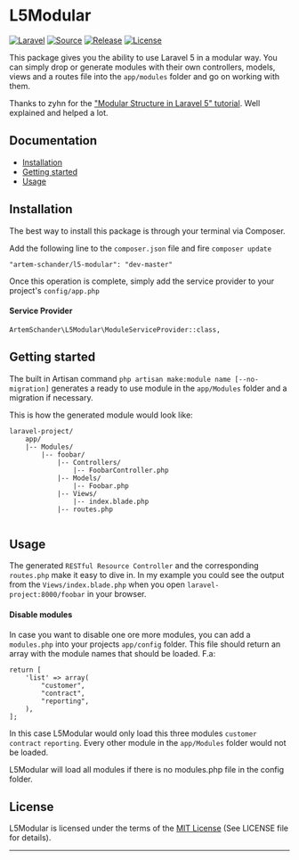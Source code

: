 # L5Modular
[![Laravel](https://img.shields.io/badge/laravel-5-orange.svg?style=flat-square)](http://laravel.com)
[![Source](https://img.shields.io/badge/source-Artem_Schander-blue.svg?style=flat-square)](https://github.com/Artem-Schander/L5Modular)
[![Release](https://img.shields.io/github/release/Artem-Schander/L5Modular.svg?style=flat-square)](https://github.com/Artem-Schander/L5Modular/releases)
[![License](http://img.shields.io/badge/license-MIT-brightgreen.svg?style=flat-square)](http://opensource.org/licenses/MIT)

This package gives you the ability to use Laravel 5 in a modular way.
You can simply drop or generate modules with their own controllers, models, views and a routes file into the `app/modules` folder and go on working with them.

Thanks to zyhn for the ["Modular Structure in Laravel 5" tutorial](http://ziyahanalbeniz.blogspot.com.tr/2015/03/modular-structure-in-laravel-5.html). Well explained and helped a lot.

## Documentation

* [Installation](#installation)
* [Getting started](#getting-started)
* [Usage](#usage)


<a name="installation"></a>
## Installation

The best way to install this package is through your terminal via Composer.

Add the following line to the `composer.json` file and fire `composer update`

```
"artem-schander/l5-modular": "dev-master"
```
Once this operation is complete, simply add the service provider to your project's `config/app.php`

#### Service Provider
```
ArtemSchander\L5Modular\ModuleServiceProvider::class,
```

<a name="getting-started"></a>
## Getting started

The built in Artisan command `php artisan make:module name [--no-migration]` generates a ready to use module in the `app/Modules` folder and a migration if necessary.

This is how the generated module would look like:
```
laravel-project/
    app/
    |-- Modules/
        |-- foobar/
            |-- Controllers/
                |-- FoobarController.php
            |-- Models/
                |-- Foobar.php
            |-- Views/
                |-- index.blade.php
            |-- routes.php
                
```

<a name="usage"></a>
## Usage

The generated `RESTful Resource Controller` and the corresponding `routes.php` make it easy to dive in. In my example you could see the output from the `Views/index.blade.php` when you open `laravel-project:8000/foobar` in your browser.


#### Disable modules
In case you want to disable one ore more modules, you can add a `modules.php` into your projects `app/config` folder. This file should return an array with the module names that should be loaded.
F.a:
```
return [
    'list' => array(
        "customer",
        "contract",
        "reporting",
    ),
];
```
In this case L5Modular would only load this three modules `customer` `contract` `reporting`. Every other module in the `app/Modules` folder would not be loaded.

L5Modular will load all modules if there is no modules.php file in the config folder.


## License

L5Modular is licensed under the terms of the [MIT License](http://opensource.org/licenses/MIT)
(See LICENSE file for details).

---